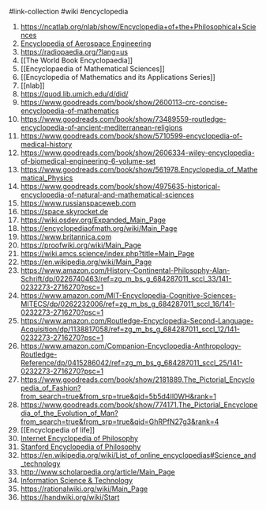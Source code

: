 #link-collection #wiki #encyclopedia 
1. https://ncatlab.org/nlab/show/Encyclopedia+of+the+Philosophical+Sciences
2. [Encyclopedia of Aerospace Engineering](https://onlinelibrary.wiley.com/doi/book/10.1002/9780470686652) 
3. https://radiopaedia.org/?lang=us
4. [[The World Book Encyclopaedia]]
5. [[Encyclopaedia of Mathematical Sciences]]
6. [[Encyclopedia of Mathematics and its Applications Series]]
7. [[nlab]]
8. https://quod.lib.umich.edu/d/did/
9. https://www.goodreads.com/book/show/2600113-crc-concise-encyclopedia-of-mathematics
10. https://www.goodreads.com/book/show/73489559-routledge-encyclopedia-of-ancient-mediterranean-religions
11. https://www.goodreads.com/book/show/5710599-encyclopedia-of-medical-history
12. https://www.goodreads.com/book/show/2606334-wiley-encyclopedia-of-biomedical-engineering-6-volume-set
13. https://www.goodreads.com/book/show/561978.Encyclopedia_of_Mathematical_Physics
14. https://www.goodreads.com/book/show/4975635-historical-encyclopedia-of-natural-and-mathematical-sciences
15. https://www.russianspaceweb.com
16. https://space.skyrocket.de
17. https://wiki.osdev.org/Expanded_Main_Page
18. https://encyclopediaofmath.org/wiki/Main_Page
19. https://www.britannica.com
20. https://proofwiki.org/wiki/Main_Page
21. https://wiki.amcs.science/index.php?title=Main_Page
22. https://en.wikipedia.org/wiki/Main_Page
23. https://www.amazon.com/History-Continental-Philosophy-Alan-Schrift/dp/0226740463/ref=zg_m_bs_g_684287011_sccl_33/141-0232273-2716270?psc=1
24. https://www.amazon.com/MIT-Encyclopedia-Cognitive-Sciences-MITECS/dp/0262232006/ref=zg_m_bs_g_684287011_sccl_16/141-0232273-2716270?psc=1
25. https://www.amazon.com/Routledge-Encyclopedia-Second-Language-Acquisition/dp/1138817058/ref=zg_m_bs_g_684287011_sccl_12/141-0232273-2716270?psc=1
26. https://www.amazon.com/Companion-Encyclopedia-Anthropology-Routledge-Reference/dp/0415286042/ref=zg_m_bs_g_684287011_sccl_25/141-0232273-2716270?psc=1
27. https://www.goodreads.com/book/show/2181889.The_Pictorial_Encyclopedia_of_Fashion?from_search=true&from_srp=true&qid=5b5d4Il0WH&rank=1
28. https://www.goodreads.com/book/show/774171.The_Pictorial_Encyclopedia_of_the_Evolution_of_Man?from_search=true&from_srp=true&qid=GhRPfN27g3&rank=4
29. [[Encyclopedia of life]]
30. [Internet Encyclopedia of Philosophy](https://iep.utm.edu/) 
31. [Stanford Encyclopedia of Philosophy](https://plato.stanford.edu/)
32. https://en.wikipedia.org/wiki/List_of_online_encyclopedias#Science_and_technology
33. http://www.scholarpedia.org/article/Main_Page
34. [Information Science & Technology](https://www.igi-global.com/dictionary/) 
35. https://rationalwiki.org/wiki/Main_Page
36. https://handwiki.org/wiki/Start